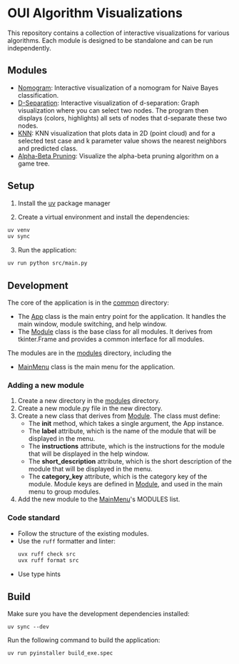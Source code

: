 # OUI Algorithm Visualizations

This repository contains a collection of interactive visualizations for various algorithms. Each module is designed to be standalone and can be run independently.

## Modules

- [Nomogram](src/modules/nomogram): Interactive visualization of a nomogram for Naive Bayes classification.
- [D-Separation](src/modules/d_separation): Interactive visualization of d-separation: Graph visualization where you can select two nodes. The program then displays (colors, highlights) all sets of nodes that d-separate these two nodes.
- [KNN](src/modules/knn): KNN visualization that plots data in 2D (point cloud) and for a selected test case and k parameter value shows the nearest neighbors and predicted class.
- [Alpha-Beta Pruning](src/modules/ab_pruning): Visualize the alpha-beta pruning algorithm on a game tree.

## Setup

1. Install the [uv](https://docs.astral.sh/uv/) package manager

2. Create a virtual environment and install the dependencies:

```bash
uv venv
uv sync
```

3. Run the application:

```bash
uv run python src/main.py
```

## Development

The core of the application is in the [common](src/common) directory:

- The [App](src/common/app.py) class is the main entry point for the application. It handles the main window, module switching, and help window.
- The [Module](src/common/module.py) class is the base class for all modules. It derives from tkinter.Frame and provides a common interface for all modules.

The modules are in the [modules](src/modules) directory, including the

- [MainMenu](src/common/main_menu.py) class is the main menu for the application.

### Adding a new module

1. Create a new directory in the [modules](src/modules) directory.
2. Create a new module.py file in the new directory.
3. Create a new class that derives from [Module](src/common/module.py). The class must define:
   - The **init** method, which takes a single argument, the App instance.
   - The **label** attribute, which is the name of the module that will be displayed in the menu.
   - The **instructions** attribute, which is the instructions for the module that will be displayed in the help window.
   - The **short_description** attribute, which is the short description of the module that will be displayed in the menu.
   - The **category_key** attribute, which is the category key of the module. Module keys are defined in [Module](src/common/module.py), and used in the main menu to group modules.
4. Add the new module to the [MainMenu](src/common/main_menu.py)'s MODULES list.

### Code standard

- Follow the structure of the existing modules.
- Use the `ruff` formatter and linter:
  ```bash
  uvx ruff check src
  uvx ruff format src
  ```
- Use type hints

## Build

Make sure you have the development dependencies installed:

```
uv sync --dev
```

Run the following command to build the application:

```bash
uv run pyinstaller build_exe.spec
```
